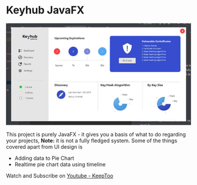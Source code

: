 # Keyhub JavaFX
![](keyhub.gif)

This project is purely JavaFX - it gives you a basis of what to do regarding your projects, **Note:** it is not a fully fledged system. Some of the things covered apart from UI design is

  - Adding data to Pie Chart
  - Realtime pie chart data using timeline


Watch and Subscribe on [Youtube - KeepToo](https://youtube.com/keeptoo)